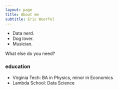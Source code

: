 ```yaml
---
layout: page
title: About me
subtitle: Eric Wuerfel
---
```


- Data nerd.
- Dog lover.
- Musician.

What else do you need?

### education

* Virginia Tech: BA in Physics, minor in Economics
* Lambda School: Data Science
